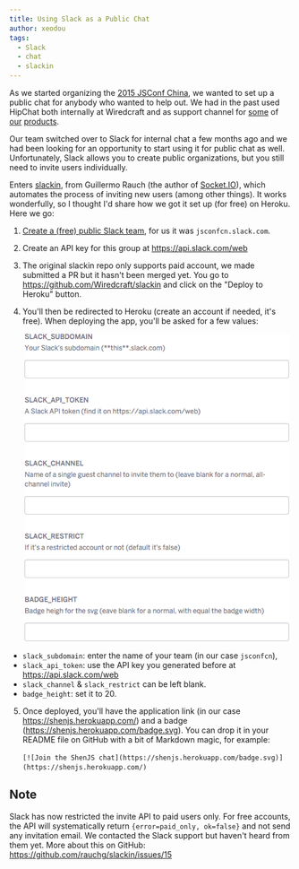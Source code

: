 ```yaml
---
title: Using Slack as a Public Chat
author: xeodou
tags:
  - Slack
  - chat
  - slackin
---
```


As we started organizing the [2015 JSConf China](http://2015.jsconf.cn), we wanted to set up a public chat for anybody who wanted to help out. We had in the past used HipChat both internally at Wiredcraft and as support channel for [some](http://sweepboard.com) of [our](http://devo.ps) [products](http://chato.ps).

<!--more-->

Our team switched over to Slack for internal chat a few months ago and we had been looking for an opportunity to start using it for public chat as well. Unfortunately, Slack allows you to create public organizations, but you still need to invite users individually.

Enters [slackin](http://rauchg.com/slackin/), from Guillermo Rauch (the author of [Socket.IO](http://socket.io)), which automates the process of inviting new users (among other things). It works wonderfully, so I thought I'd share how we got it set up (for free) on Heroku. Here we go:

1. [Create a (free) public Slack team](https://slack.com/), for us it was `jsconfcn.slack.com`.
2. Create an API key for this group at https://api.slack.com/web
3. The original slackin repo only supports paid account, we made submitted a PR but it hasn't been merged yet. You go to https://github.com/Wiredcraft/slackin and click on the "Deploy to Heroku" button.
4. You'll then be redirected to Heroku (create an account if needed, it's free). When deploying the app, you'll be asked for a few values:

    <p align='center'><img alt='Deploy on Heroku' src='/images/posts/slackin-heroku.png'/></p>

  - `slack_subdomain`: enter the name of your team (in our case `jsconfcn`),
  - `slack_api_token`: use the API key you generated before at  https://api.slack.com/web
  - `slack_channel` & `slack_restrict` can be left blank.
  - `badge_height`: set it to 20.

5. Once deployed, you'll have the application link (in our case https://shenjs.herokuapp.com/) and a badge (https://shenjs.herokuapp.com/badge.svg). You can drop it in your README file on GitHub with a bit of Markdown magic, for example:

    `[![Join the ShenJS chat](https://shenjs.herokuapp.com/badge.svg)](https://shenjs.herokuapp.com/)`

## Note

Slack has now restricted the invite API to paid users only. For free accounts, the API will systematically return `{error=paid_only, ok=false}` and not send any invitation email. We contacted the Slack support but haven't heard from them yet. More about this on GitHub: https://github.com/rauchg/slackin/issues/15
